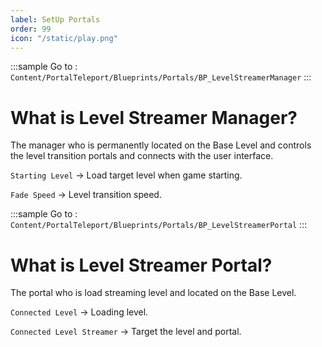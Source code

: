 ```yaml
---
label: SetUp Portals
order: 99
icon: "/static/play.png"
---
```


<style>
    .sample {
        text-align: center;
        color: #1956AF;
        border-radius: 10px;
        background-color: #ff9500;
        border: 1px solid #1956AF;
        padding-top: 20px;
        margin-bottom: 20px;
    }
</style>


:::sample
Go to :  `Content/PortalTeleport/Blueprints/Portals/BP_LevelStreamerManager`
:::

# What is Level Streamer Manager?

The manager who is permanently located on the Base Level and controls the level transition portals and connects with the user interface.


`Starting Level` -> Load target level when game starting.

`Fade Speed` -> Level transition speed.


:::sample
Go to :  `Content/PortalTeleport/Blueprints/Portals/BP_LevelStreamerPortal`
:::

# What is Level Streamer Portal?

The portal who is load streaming level and located on the Base Level.


`Connected Level` -> Loading level.

`Connected Level Streamer` -> Target the level and portal.